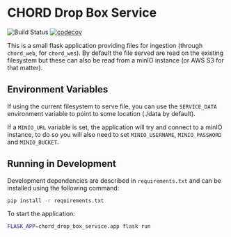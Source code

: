 # CHORD Drop Box Service

![Build Status](https://api.travis-ci.com/c3g/chord_drop_box_service.svg?branch=master)
[![codecov](https://codecov.io/gh/c3g/chord_drop_box_service/branch/master/graph/badge.svg)](https://codecov.io/gh/c3g/chord_drop_box_service)

This is a small flask application providing files for ingestion (through `chord_web`,
for `chord_wes`). By default the file served are read on the existing filesystem but
these can also be read from a minIO instance (or AWS S3 for that matter).

## Environment Variables

If using the current filesystem to serve file, you can use the `SERVICE_DATA`
environment variable to point to some location (./data by default).

If a `MINIO_URL` variable is set, the application will try and connect to
a minIO instance, to do so you will also need to set `MINIO_USERNAME`,
`MINIO_PASSWORD` and `MINIO_BUCKET`.

## Running in Development

Development dependencies are described in `requirements.txt` and can be
installed using the following command:

```bash
pip install -r requirements.txt
```

To start the application:

```bash
FLASK_APP=chord_drop_box_service.app flask run
```
